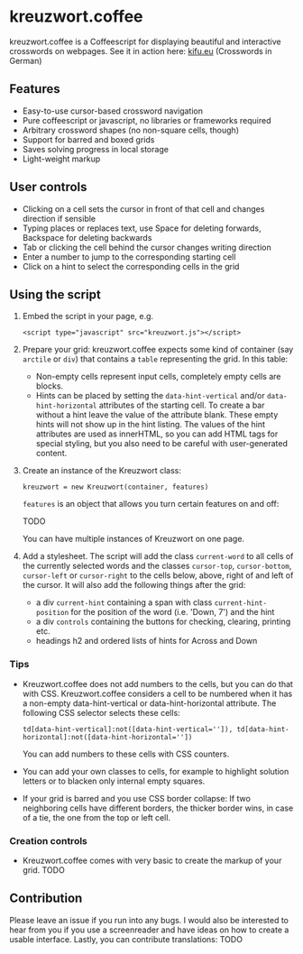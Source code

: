 # kreuzwort.coffee

kreuzwort.coffee is a Coffeescript for displaying beautiful and interactive crosswords on webpages. See it in action here: [kifu.eu](http://kifu.eu) (Crosswords in German)

## Features

* Easy-to-use cursor-based crossword navigation
* Pure coffeescript or javascript, no libraries or frameworks required
* Arbitrary crossword shapes (no non-square cells, though)
* Support for barred and boxed grids
* Saves solving progress in local storage
* Light-weight markup

## User controls

* Clicking on a cell sets the cursor in front of that cell and changes direction if sensible
* Typing places or replaces text, use Space for deleting forwards, Backspace for deleting backwards
* Tab or clicking the cell behind the cursor changes writing direction
* Enter a number to jump to the corresponding starting cell
* Click on a hint to select the corresponding cells in the grid

## Using the script

1. Embed the script in your page, e.g.

       <script type="javascript" src="kreuzwort.js"></script>

2. Prepare your grid: kreuzwort.coffee expects some kind of container (say `arctile` or `div`) that contains a `table` representing the grid. In this table:
   - Non-empty cells represent input cells, completely empty cells are blocks.
   - Hints can be placed by setting the `data-hint-vertical` and/or `data-hint-horizontal` attributes of the starting cell. To create a bar without a hint leave the value of the attribute blank. These empty hints will not show up in the hint listing. The values of the hint attributes are used as innerHTML, so you can add HTML tags for special styling, but you also need to be careful with user-generated content.

3. Create an instance of the Kreuzwort class:

       kreuzwort = new Kreuzwort(container, features)
    
   `features` is an object that allows you turn certain features on and off:
   
   TODO
   
   You can have multiple instances of Kreuzwort on one page.

4. Add a stylesheet. The script will add the class `current-word` to all cells of the currently selected words and the classes `cursor-top`, `cursor-bottom`, `cursor-left` or `cursor-right` to the cells below, above, right of and left of the cursor. It will also add the following things after the grid:
   - a div `current-hint` containing a span with class `current-hint-position` for the position of the word (i.e. 'Down, 7') and the hint
   - a div `controls` containing the buttons for checking, clearing, printing etc.
   - headings h2 and ordered lists of hints for Across and Down

### Tips

- Kreuzwort.coffee does not add numbers to the cells, but you can do that with CSS. Kreuzwort.coffee considers a cell to be numbered when it has a non-empty data-hint-vertical or data-hint-horizontal attribute. The following CSS selector selects these cells:

      td[data-hint-vertical]:not([data-hint-vertical='']), td[data-hint-horizontal]:not([data-hint-horizontal=''])

  You can add numbers to these cells with CSS counters.

- You can add your own classes to cells, for example to highlight solution letters or to blacken only internal empty squares.

- If your grid is barred and you use CSS border collapse: If two neighboring cells have different borders, the thicker border wins, in case of a tie, the one from the top or left cell.

### Creation controls

- Kreuzwort.coffee comes with very basic to create the markup of your grid. TODO

## Contribution

Please leave an issue if you run into any bugs. I would also be interested to hear from you if you use a screenreader and have ideas on how to create a usable interface. Lastly, you can contribute translations: TODO
